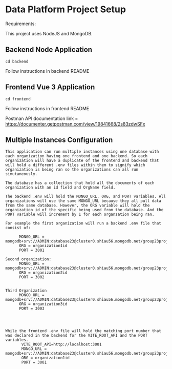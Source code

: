 # Data Platform Project Setup

Requirements:

This project uses NodeJS and MongoDB.

## Backend Node Application
```
cd backend
```
Follow instructions in backend README

## Frontend Vue 3 Application
```
cd frontend
```
Follow instructions in frontend README

Postman API documentation link = https://documenter.getpostman.com/view/19841668/2s83zdwSFx

## Multiple Instances Configuration
```
This application can run multiple instances using one database with each organization having one frontend and one backend. So each organization will have a duplicate of the frontend and backend that will hold a different .env files within them to signify which organization is being ran so the organizations can all run simutaneously. 

The database has a collection that hold all the documents of each organization with an id field and OrgName field. 

The backend .env will hold the MONGO_URL, ORG, and PORT variables. All organizations will use the same MONGO_URL because they all pull data from the same database. However, the ORG variable will hold the organization id of the specific being used from the database. And the PORT variable will increment by 1 for each organzation being ran. 

For example the first organization will run a backend .env file that consist of:

      MONGO_URL = mongodb+srv://ADMIN:database23@cluster0.shiau56.mongodb.net/group23projectcis4339
      ORG = organization1id
      PORT = 3001 
      
Second organization:
      MONGO_URL = mongodb+srv://ADMIN:database23@cluster0.shiau56.mongodb.net/group23projectcis4339 
      ORG = organization2id
      PORT = 3002
  
  
Third Organization
      MONGO_URL = mongodb+srv://ADMIN:database23@cluster0.shiau56.mongodb.net/group23projectcis4339
      ORG = organization3id
      PORT = 3003
      
      
    
    
While the frontend .env file will hold the matching port number that was declared in the backend for the VITE_ROOT_API and the PORT variables. 
       VITE_ROOT_API=http://localhost:3001
       MONGO_URL = mongodb+srv://ADMIN:database23@cluster0.shiau56.mongodb.net/group23projectcis4339
       ORG = organization1id
       PORT = 3001

```
